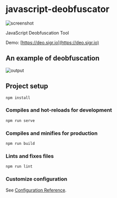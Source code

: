 # javascript-deobfuscator
![screenshot](https://i.gyazo.com/cc25e38d9a2fb036a7be9415a0c1c51d.png)

JavaScript Deobfuscation Tool

Demo: [https://deo.sigr.io](https://deo.sigr.io)

## An example of deobfuscation

![output](https://github.com/LostMyCode/javascript-deobfuscator/assets/63048878/4b583421-8ae5-4581-b61e-1f6c9d733941)

## Project setup
```
npm install
```

### Compiles and hot-reloads for development
```
npm run serve
```

### Compiles and minifies for production
```
npm run build
```

### Lints and fixes files
```
npm run lint
```

### Customize configuration
See [Configuration Reference](https://cli.vuejs.org/config/).
